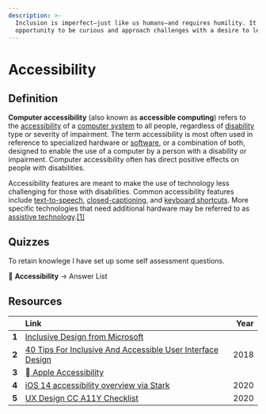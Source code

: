 ```yaml
---
description: >-
  Inclusion is imperfect—just like us humans—and requires humility. It's an
  opportunity to be curious and approach challenges with a desire to learn.
---
```


# Accessibility

## Definition

**Computer accessibility** \(also known as **accessible computing**\) refers to the [accessibility](https://en.wikipedia.org/wiki/Accessibility) of a [computer system](https://en.wikipedia.org/wiki/Computer_system) to all people, regardless of [disability](https://en.wikipedia.org/wiki/Disability) type or severity of impairment. The term accessibility is most often used in reference to specialized hardware or [software](https://en.wikipedia.org/wiki/Software), or a combination of both, designed to enable the use of a computer by a person with a disability or impairment. Computer accessibility often has direct positive effects on people with disabilities.

Accessibility features are meant to make the use of technology less challenging for those with disabilities. Common accessibility features include [text-to-speech](https://en.wikipedia.org/wiki/Text_to_Speech), [closed-captioning](https://en.wikipedia.org/wiki/Closed_captioning), and [keyboard shortcuts](https://en.wikipedia.org/wiki/Keyboard_shortcut). More specific technologies that need additional hardware may be referred to as [assistive technology](https://en.wikipedia.org/wiki/Assistive_technology).[\[1\]](https://en.wikipedia.org/wiki/Computer_accessibility#cite_note-1)

## Quizzes

To retain knowlege I have set up some self assessment questions.

📝 **Accessibility** → Answer List

## Resources

|  | Link | Year |
| :--- | :--- | ---: |
| **1** | [Inclusive Design from Microsoft](https://www.microsoft.com/design/inclusive/) |  |
| **2** | [40 Tips For Inclusive And Accessible User Interface Design](https://trydesignlab.com/blog/40-tips-inclusion-accessibility-user-interface-design/) | 2018 |
| **3** | [ Apple Accessibility](https://www.apple.com/accessibility/) |  |
| **4** | [iOS 14 accessibility overview via Stark](https://www.getstark.co/blog/where-accessibility-shines-in-ios-14) | 2020 |
| **5** | [UX Design CC A11Y Checklist](https://uxdesign.cc/accessibility-checklist-195da7ab64fb) | 2020 |



